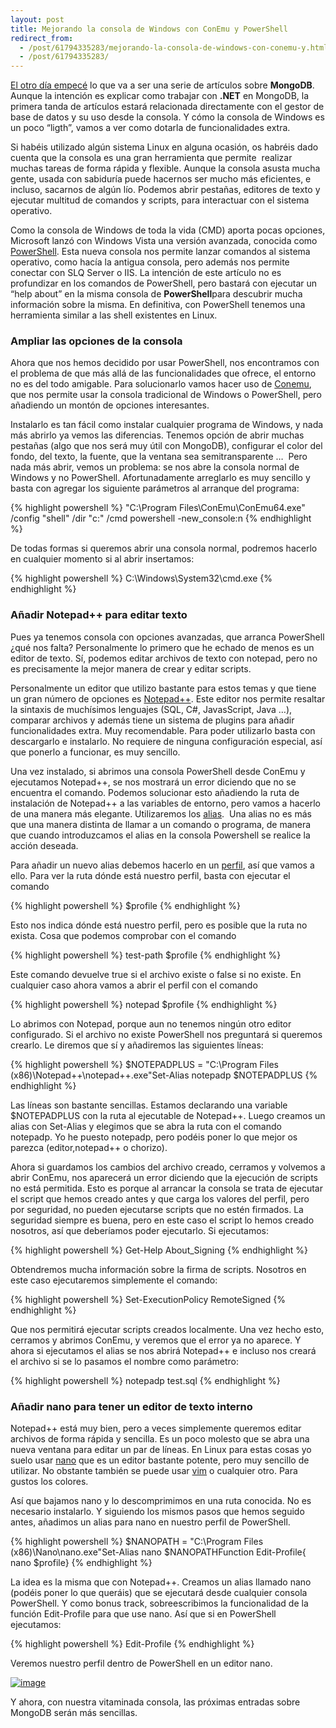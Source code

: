 ```yaml
---
layout: post
title: Mejorando la consola de Windows con ConEmu y PowerShell
redirect_from:
  - /post/61794335283/mejorando-la-consola-de-windows-con-conemu-y.html
  - /post/61794335283/
---
```


[El otro día
empecé](http://charlascylon.com/post/61794334554/tutorial-mongodb-introducción-a-nosql-y-las-bases.html)
lo que va a ser una serie de artículos sobre **MongoDB**. Aunque la
intención es explicar como trabajar con **.NET** en MongoDB, la primera
tanda de artículos estará relacionada directamente con el gestor de base
de datos y su uso desde la consola. Y cómo la consola de Windows es un
poco “ligth”, vamos a ver como dotarla de funcionalidades extra.

Si habéis utilizado algún sistema Linux en alguna ocasión, os habréis
dado cuenta que la consola es una gran herramienta que permite  realizar
muchas tareas de forma rápida y flexible. Aunque la consola asusta mucha
gente, usada con sabiduría puede hacernos ser mucho más eficientes, e
incluso, sacarnos de algún lío. Podemos abrir pestañas, editores de
texto y ejecutar multitud de comandos y scripts, para interactuar con el
sistema operativo.

Como la consola de Windows de toda la vida (CMD) aporta pocas opciones,
Microsoft lanzó con Windows Vista una versión avanzada, conocida como
[PowerShell](http://es.wikipedia.org/wiki/Windows_PowerShell). Esta
nueva consola nos permite lanzar comandos al sistema operativo, como
hacía la antigua consola, pero además nos permite conectar con SLQ
Server o IIS. La intención de este artículo no es profundizar en los
comandos de PowerShell, pero bastará con ejecutar un “help about” en la
misma consola de **PowerShell**para descubrir mucha información sobre la
misma. En definitiva, con PowerShell tenemos una herramienta similar a
las shell existentes en Linux.

### Ampliar las opciones de la consola

Ahora que nos hemos decidido por usar PowerShell, nos encontramos con el
problema de que más allá de las funcionalidades que ofrece, el entorno
no es del todo amigable. Para solucionarlo vamos hacer uso de
[Conemu](https://code.google.com/p/conemu-maximus5/), que nos permite
usar la consola tradicional de Windows o PowerShell, pero añadiendo un
montón de opciones interesantes.

Instalarlo es tan fácil como instalar cualquier programa de Windows, y
nada más abrirlo ya vemos las diferencias. Tenemos opción de abrir
muchas pestañas (algo que nos será muy útil con MongoDB), configurar el
color del fondo, del texto, la fuente, que la ventana sea
semitransparente …  Pero nada más abrir, vemos un problema: se nos abre
la consola normal de Windows y no PowerShell. Afortunadamente arreglarlo
es muy sencillo y basta con agregar los siguiente parámetros al arranque
del programa: 


{% highlight powershell %}
"C:\Program Files\ConEmu\ConEmu64.exe" /config "shell" /dir "c:\" /cmd powershell -new_console:n
{% endhighlight %}

De todas formas si queremos abrir una consola normal, podremos hacerlo
en cualquier momento si al abrir insertamos:


{% highlight powershell %}
C:\Windows\System32\cmd.exe
{% endhighlight %}

### Añadir Notepad++ para editar texto

Pues ya tenemos consola con opciones avanzadas, que arranca PowerShell
¿qué nos falta? Personalmente lo primero que he echado de menos es un
editor de texto. Sí, podemos editar archivos de texto con notepad, pero
no es precisamente la mejor manera de crear y editar scripts. 

Personalmente un editor que utilizo bastante para estos temas y que
tiene un gran número de opciones es
[Notepad++](http://notepad-plus-plus.org/). Este editor nos permite
resaltar la sintaxis de muchísimos lenguajes (SQL, C\#, JavasScript,
Java …), comparar archivos y además tiene un sistema de plugins para
añadir funcionalidades extra. Muy recomendable. Para poder utilizarlo
basta con descargarlo e instalarlo. No requiere de ninguna configuración
especial, así que ponerlo a funcionar, es muy sencillo.

Una vez instalado, si abrimos una consola PowerShell desde ConEmu y
ejecutamos Notepad++, se nos mostrará un error diciendo que no se
encuentra el comando. Podemos solucionar esto añadiendo la ruta de
instalación de Notepad++ a las variables de entorno, pero vamos a
hacerlo de una manera más elegante. Utilizaremos
los [alias](http://technet.microsoft.com/en-us/library/ee692685.aspx).
 Una alias no es más que una manera distinta de llamar a un comando o
programa, de manera que cuando introduzcamos el alias en la consola
Powershell se realice la acción deseada.

Para añadir un nuevo alias debemos hacerlo en
un [perfil](http://technet.microsoft.com/en-us/library/ee692764.aspx),
así que vamos a ello. Para ver la ruta dónde está nuestro perfil, basta
con ejecutar el comando


{% highlight powershell %}
$profile
{% endhighlight %}

Esto nos indica dónde está nuestro perfil, pero es posible que la ruta
no exista. Cosa que podemos comprobar con el comando


{% highlight powershell %}
test-path $profile
{% endhighlight %}

Este comando devuelve true si el archivo existe o false si no existe. En
cualquier caso ahora vamos a abrir el perfil con el comando


{% highlight powershell %}
notepad $profile
{% endhighlight %}

Lo abrimos con Notepad, porque aun no tenemos ningún otro editor
configurado. Si el archivo no existe PowerShell nos preguntará si
queremos crearlo. Le diremos que sí y añadiremos las siguientes líneas:


{% highlight powershell %}
$NOTEPADPLUS = "C:\Program Files (x86)\Notepad++\notepad++.exe"Set-Alias notepadp $NOTEPADPLUS
{% endhighlight %}


Las líneas son bastante sencillas. Estamos declarando una variable
$NOTEPADPLUS con la ruta al ejecutable de Notepad++. Luego creamos un
alias con Set-Alias y elegimos que se abra la ruta con el comando
notepadp. Yo he puesto notepadp, pero podéis poner lo que mejor os
parezca (editor,notepad++ o chorizo).

Ahora si guardamos los cambios del archivo creado, cerramos y volvemos a
abrir ConEmu, nos aparecerá un error diciendo que la ejecución de
scripts no está permitida. Esto es porque al arrancar la consola se
trata de ejecutar el script que hemos creado antes y que carga los
valores del perfil, pero por seguridad, no pueden ejecutarse scripts que
no estén firmados. La seguridad siempre es buena, pero en este caso el
script lo hemos creado nosotros, así que deberíamos poder ejecutarlo. Si
ejecutamos: 


{% highlight powershell %}
Get-Help About_Signing
{% endhighlight %}

Obtendremos mucha información sobre la firma de scripts. Nosotros en
este caso ejecutaremos simplemente el comando:


{% highlight powershell %}
Set-ExecutionPolicy RemoteSigned
{% endhighlight %}

Que nos permitirá ejecutar scripts creados localmente. Una vez hecho
esto, cerramos y abrimos ConEmu, y veremos que el error ya no aparece. Y
ahora si ejecutamos el alias se nos abrirá Notepad++ e incluso nos
creará el archivo si se lo pasamos el nombre como parámetro:

{% highlight powershell %}
notepadp test.sql
{% endhighlight %}

### Añadir nano para tener un editor de texto interno

Notepad++ está muy bien, pero a veces simplemente queremos editar
archivos de forma rápida y sencilla. Es un poco molesto que se abra una
nueva ventana para editar un par de líneas. En Linux para estas cosas yo
suelo usar [nano](http://www.nano-editor.org/) que es un editor bastante
potente, pero muy sencillo de utilizar. No obstante también se puede
usar [vim](http://www.vim.org/) o cualquier otro. Para gustos los
colores.

Así que bajamos nano y lo descomprimimos en una ruta conocida. No es
necesario instalarlo. Y siguiendo los mismos pasos que hemos seguido
antes, añadimos un alias para nano en nuestro perfil de PowerShell.

{% highlight powershell %}
$NANOPATH = "C:\Program Files (x86)\Nano\nano.exe"Set-Alias nano $NANOPATHFunction Edit-Profile{    nano $profile}
{% endhighlight %}

La idea es la misma que con Notepad++. Creamos un alias llamado nano
(podéis poner lo que queráis) que se ejecutará desde cualquier consola
PowerShell. Y como bonus track, sobreescribimos la funcionalidad de la
función Edit-Profile para que use nano. Así que si en PowerShell
ejecutamos:

{% highlight powershell %}
Edit-Profile
{% endhighlight %}

Veremos nuestro perfil dentro de PowerShell en un editor nano.

[![image](http://3.bp.blogspot.com/-kZrY9aGLNP4/Ubru5YefjRI/AAAAAAAAAy4/92X3kiM0plU/s1600/console.png)](http://3.bp.blogspot.com/-kZrY9aGLNP4/Ubru5YefjRI/AAAAAAAAAy4/92X3kiM0plU/s1600/console.png)

Y ahora, con nuestra vitaminada consola, las próximas entradas sobre
MongoDB serán más sencillas.




